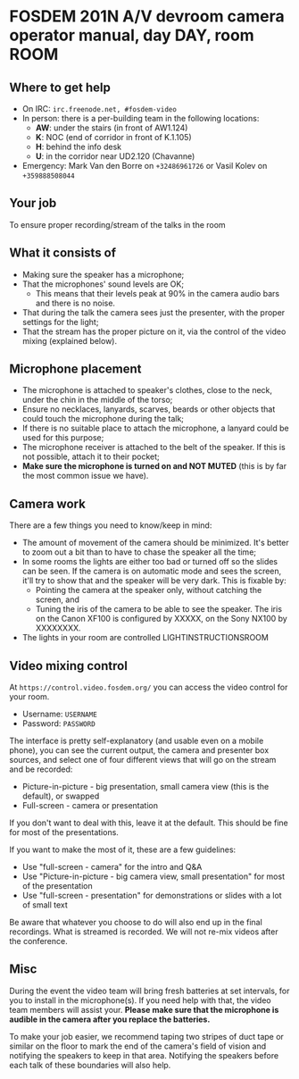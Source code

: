 # FOSDEM 201N A/V devroom camera operator manual, day DAY, room ROOM
## Where to get help

* On IRC: `irc.freenode.net, #fosdem-video`
* In person: there is a per-building team in the following locations:
	* **AW**: under the stairs (in front of AW1.124)
	* **K**: NOC (end of corridor in front of K.1.105)
	* **H**: behind the info desk
	* **U**: in the corridor near UD2.120 (Chavanne)
* Emergency: Mark Van den Borre on `+32486961726` or Vasil Kolev on `+359888508044`

## Your job

To ensure proper recording/stream of the talks in the room

## What it consists of

* Making sure the speaker has a microphone;
* That the microphones' sound levels are OK;
	* This means that their levels peak at 90% in the camera audio bars and there is no noise.
* That during the talk the camera sees just the presenter, with the proper settings for the light;
* That the stream has the proper picture on it, via the control of the video mixing (explained below).

## Microphone placement

* The microphone is attached to speaker's clothes, close to the neck, under the chin in the middle of the torso;
* Ensure no necklaces, lanyards, scarves, beards or other objects that could touch the microphone during the talk;
* If there is no suitable place to attach the microphone, a lanyard could be used for this purpose;
* The microphone receiver is attached to the belt of the speaker. If this is not possible, attach it to their pocket;
* **Make sure the microphone is turned on and NOT MUTED** (this is by far the most common issue we have).

## Camera work

There are a few things you need to know/keep in mind:
* The amount of movement of the camera should be minimized. It's better to zoom out a bit than to have to chase the speaker all the time;
* In some rooms the lights are either too bad or turned off so the slides can be seen. If the camera is on automatic mode and sees the screen, it'll try to show that and the speaker will be very dark. This is fixable by:
	* Pointing the camera at the speaker only, without catching the screen, and
	* Tuning the iris of the camera to be able to see the speaker. The iris on the Canon XF100 is configured by XXXXX, on the Sony NX100 by XXXXXXXX.
* The lights in your room are controlled LIGHTINSTRUCTIONSROOM

## Video mixing control

At `https://control.video.fosdem.org/` you can access the video control for your room.

* Username: `USERNAME`
* Password: `PASSWORD`

The interface is pretty self-explanatory (and usable even on a mobile phone), you can see the current output, the camera and presenter box sources, and select one of four different views that will go on the stream and be recorded:

* Picture-in-picture - big presentation, small camera view (this is the default), or swapped
* Full-screen - camera or presentation

If you don't want to deal with this, leave it at the default. This should be fine for most of the presentations.

If you want to make the most of it, these are a few guidelines:

* Use "full-screen - camera" for the intro and Q&A
* Use "Picture-in-picture - big camera view, small presentation" for most of the presentation
* Use "full-screen - presentation" for demonstrations or slides with a lot of small text

Be aware that whatever you choose to do will also end up in the final recordings. What is streamed is recorded. We will not re-mix videos after the conference.

## Misc

During the event the video team will bring fresh batteries at set intervals, for you to install in the microphone(s). If you need help with that, the video team members will assist your. __Please make sure that the microphone is audible in the camera after you replace the batteries.__

To make your job easier, we recommend taping two stripes of duct tape or similar on the floor to mark the end of the camera's field of vision and notifying the speakers to keep in that area. Notifying the speakers before each talk of these boundaries will also help.


